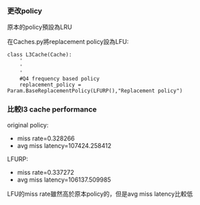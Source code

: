 ### 更改policy
原本的policy預設為LRU

在Caches.py將replacement policy設為LFU:

```
class L3Cache(Cache):
    '
    '
    '
    #Q4 frequency based policy
    replacement_policy = Param.BaseReplacementPolicy(LFURP(),"Replacement policy")
```

### 比較l3 cache performance
original policy:
* miss rate=0.328266
* avg miss latency=107424.258412

 LFURP:
* miss rate=0.337272
* avg miss latency=106137.509985

LFU的miss rate雖然高於原本policy的，但是avg miss latency比較低
